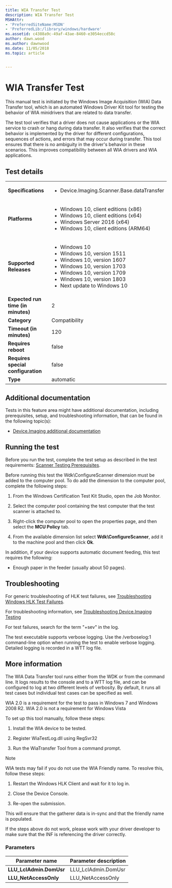 ```yaml
---
title: WIA Transfer Test
description: WIA Transfer Test
MSHAttr:
- 'PreferredSiteName:MSDN'
- 'PreferredLib:/library/windows/hardware'
ms.assetid: c4388a9c-49af-43ae-8460-e3054eccd58c
author: dawn.wood
ms.author: dawnwood
ms.date: 11/05/2018
ms.topic: article


---
```


# <span id="p_hlk_test.46e93150-b456-4aaa-a02a-09a93f32fe93"></span>WIA Transfer Test


This manual test is initiated by the Windows Image Acquisition (WIA) Data Transfer tool, which is an automated Windows Driver Kit tool for testing the behavior of WIA minidrivers that are related to data transfer.

The test tool verifies that a driver does not cause applications or the WIA service to crash or hang during data transfer. It also verifies that the correct behavior is implemented by the driver for different configurations, sequences of actions, and errors that may occur during transfer. This tool ensures that there is no ambiguity in the driver's behavior in these scenarios. This improves compatibility between all WIA drivers and WIA applications.

## Test details

|||
|---|---|
| **Specifications**  | <ul><li>Device.Imaging.Scanner.Base.dataTransfer</li></ul> |  
| **Platforms**   | <ul><li>Windows 10, client editions (x86)</li><li>Windows 10, client editions (x64)</li><li>Windows Server 2016 (x64)</li><li>Windows 10, client editions (ARM64)</li></ul> |
| **Supported Releases** | <ul><li>Windows 10</li><li>Windows 10, version 1511</li><li>Windows 10, version 1607</li><li>Windows 10, version 1703</li><li>Windows 10, version 1709</li><li>Windows 10, version 1803</li><li>Next update to Windows 10</li></ul> |
|**Expected run time (in minutes)**| 2 |
|**Category**| Compatibility |
|**Timeout (in minutes)**| 120 |
|**Requires reboot**| false |
|**Requires special configuration**| false |
|**Type**| automatic |



## <span id="Additional_documentation"></span><span id="additional_documentation"></span><span id="ADDITIONAL_DOCUMENTATION"></span>Additional documentation


Tests in this feature area might have additional documentation, including prerequisites, setup, and troubleshooting information, that can be found in the following topic(s):

-   [Device.Imaging additional documentation](device-imaging-additional-documentation.md)

## <span id="Running_the_test"></span><span id="running_the_test"></span><span id="RUNNING_THE_TEST"></span>Running the test


Before you run the test, complete the test setup as described in the test requirements: [Scanner Testing Prerequisites](scanner-testing-prerequisites.md).

Before running this test the Wdk\\ConfigureScanner dimension must be added to the computer pool. To do add the dimension to the computer pool, complete the following steps:

1.  From the Windows Certification Test Kit Studio, open the Job Monitor.

2.  Select the computer pool containing the test computer that the test scanner is attached to.

3.  Right-click the computer pool to open the properties page, and then select the **MCU Policy** tab.

4.  From the available dimension list select **Wdk\\ConfigureScanner**, add it to the machine pool and then click **Ok**.

In addition, if your device supports automatic document feeding, this test requires the following:

-   Enough paper in the feeder (usually about 50 pages).

## <span id="Troubleshooting"></span><span id="troubleshooting"></span><span id="TROUBLESHOOTING"></span>Troubleshooting


For generic troubleshooting of HLK test failures, see [Troubleshooting Windows HLK Test Failures](../user/troubleshooting-windows-hlk-test-failures.md).

For troubleshooting information, see [Troubleshooting Device.Imaging Testing](troubleshooting-deviceimaging-testing.md)

For test failures, search for the term "+sev" in the log.

The test executable supports verbose logging. Use the /verboselog:1 command-line option when running the test to enable verbose logging. Detailed logging is recorded in a WTT log file.

## <span id="More_information"></span><span id="more_information"></span><span id="MORE_INFORMATION"></span>More information


The WIA Data Transfer tool runs either from the WDK or from the command line. It logs results to the console and to a WTT log file, and can be configured to log at two different levels of verbosity. By default, it runs all test cases but individual test cases can be specified as well.

WIA 2.0 is a requirement for the test to pass in Windows 7 and Windows 2008 R2. WIA 2.0 is not a requirement for Windows Vista

To set up this tool manually, follow these steps:

1.  Install the WIA device to be tested.

2.  Register WiaTestLog.dll using RegSvr32

3.  Run the WiaTransfer Tool from a command prompt.

> [!NOTE]
> 
> WIA tests may fail if you do not use the WIA Friendly name. To resolve this, follow these steps:



1.  Restart the Windows HLK Client and wait for it to log in.

2.  Close the Device Console.

3.  Re-open the submission.

This will ensure that the gatherer data is in-sync and that the friendly name is populated.

If the steps above do not work, please work with your driver developer to make sure that the INF is referencing the driver correctly.

### <span id="Parameters"></span><span id="parameters"></span><span id="PARAMETERS"></span>Parameters

| Parameter name           | Parameter description |
|--------------------------|-----------------------|
| **LLU\_LclAdmin.DomUsr** | LLU\_LclAdmin.DomUsr  |
| **LLU\_NetAccessOnly**   | LLU\_NetAccessOnly    |












